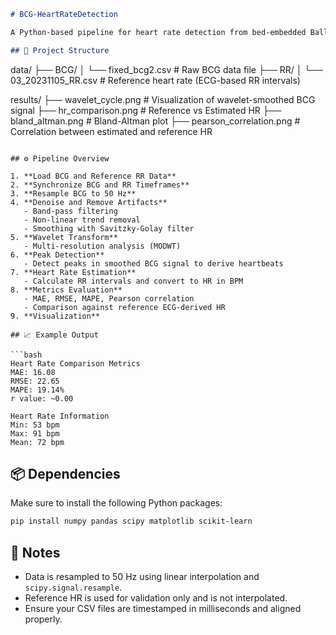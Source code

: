 ```markdown
# BCG-HeartRateDetection

A Python-based pipeline for heart rate detection from bed-embedded Ballistocardiogram (BCG) sensors. This system processes raw BCG signals, filters out noise and movement artifacts, detects peaks corresponding to heartbeats, and estimates heart rate over time. The results are compared against ECG-derived reference heart rates for evaluation.

## 📁 Project Structure
```

data/
├── BCG/
│ └── fixed_bcg2.csv # Raw BCG data file
├── RR/
│ └── 03_20231105_RR.csv # Reference heart rate (ECG-based RR intervals)

results/
├── wavelet_cycle.png # Visualization of wavelet-smoothed BCG signal
├── hr_comparison.png # Reference vs Estimated HR
├── bland_altman.png # Bland-Altman plot
├── pearson_correlation.png # Correlation between estimated and reference HR

````

## ⚙️ Pipeline Overview

1. **Load BCG and Reference RR Data**
2. **Synchronize BCG and RR Timeframes**
3. **Resample BCG to 50 Hz**
4. **Denoise and Remove Artifacts**
   - Band-pass filtering
   - Non-linear trend removal
   - Smoothing with Savitzky-Golay filter
5. **Wavelet Transform**
   - Multi-resolution analysis (MODWT)
6. **Peak Detection**
   - Detect peaks in smoothed BCG signal to derive heartbeats
7. **Heart Rate Estimation**
   - Calculate RR intervals and convert to HR in BPM
8. **Metrics Evaluation**
   - MAE, RMSE, MAPE, Pearson correlation
   - Comparison against reference ECG-derived HR
9. **Visualization**

## 📈 Example Output

```bash
Heart Rate Comparison Metrics
MAE: 16.08
RMSE: 22.65
MAPE: 19.14%
r value: ~0.00

Heart Rate Information
Min: 53 bpm
Max: 91 bpm
Mean: 72 bpm
````

## 📦 Dependencies

Make sure to install the following Python packages:

```bash
pip install numpy pandas scipy matplotlib scikit-learn
```

## 📌 Notes

- Data is resampled to 50 Hz using linear interpolation and `scipy.signal.resample`.
- Reference HR is used for validation only and is not interpolated.
- Ensure your CSV files are timestamped in milliseconds and aligned properly.
